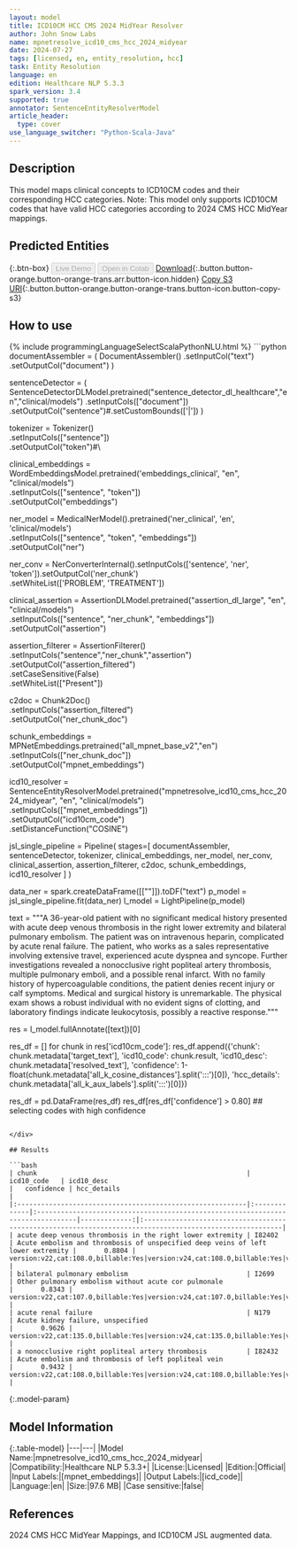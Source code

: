 ```yaml
---
layout: model
title: ICD10CM HCC CMS 2024 MidYear Resolver
author: John Snow Labs
name: mpnetresolve_icd10_cms_hcc_2024_midyear
date: 2024-07-27
tags: [licensed, en, entity_resolution, hcc]
task: Entity Resolution
language: en
edition: Healthcare NLP 5.3.3
spark_version: 3.4
supported: true
annotator: SentenceEntityResolverModel
article_header:
  type: cover
use_language_switcher: "Python-Scala-Java"
---
```


## Description

This model maps clinical concepts to ICD10CM codes and their corresponding HCC categories.
Note: This model only supports ICD10CM codes that have valid HCC categories according to 2024 CMS HCC MidYear mappings.

## Predicted Entities



{:.btn-box}
<button class="button button-orange" disabled>Live Demo</button>
<button class="button button-orange" disabled>Open in Colab</button>
[Download](https://s3.amazonaws.com/auxdata.johnsnowlabs.com/clinical/models/mpnetresolve_icd10_cms_hcc_2024_midyear_en_5.3.3_3.4_1722106166369.zip){:.button.button-orange.button-orange-trans.arr.button-icon.hidden}
[Copy S3 URI](s3://auxdata.johnsnowlabs.com/clinical/models/mpnetresolve_icd10_cms_hcc_2024_midyear_en_5.3.3_3.4_1722106166369.zip){:.button.button-orange.button-orange-trans.button-icon.button-copy-s3}

## How to use



<div class="tabs-box" markdown="1">
{% include programmingLanguageSelectScalaPythonNLU.html %}
```python
documentAssembler = (
    DocumentAssembler()
    .setInputCol("text")
    .setOutputCol("document")
)

sentenceDetector = (
    SentenceDetectorDLModel.pretrained("sentence_detector_dl_healthcare","en","clinical/models") 
    .setInputCols(["document"])
    .setOutputCol("sentence")#.setCustomBounds(['\|'])
)
    
tokenizer = Tokenizer() \
    .setInputCols(["sentence"]) \
    .setOutputCol("token")#\
        
clinical_embeddings = WordEmbeddingsModel.pretrained('embeddings_clinical', "en", "clinical/models")\
    .setInputCols(["sentence", "token"])\
    .setOutputCol("embeddings")

ner_model = MedicalNerModel().pretrained('ner_clinical', 'en', 'clinical/models')\
    .setInputCols(["sentence", "token", "embeddings"])\
    .setOutputCol("ner")

ner_conv = NerConverterInternal().setInputCols(['sentence', 'ner', 'token']).setOutputCol('ner_chunk')\
    .setWhiteList(['PROBLEM', 'TREATMENT'])

clinical_assertion = AssertionDLModel.pretrained("assertion_dl_large", "en", "clinical/models") \
    .setInputCols(["sentence", "ner_chunk", "embeddings"]) \
    .setOutputCol("assertion")

assertion_filterer = AssertionFilterer()\
    .setInputCols("sentence","ner_chunk","assertion")\
    .setOutputCol("assertion_filtered")\
    .setCaseSensitive(False)\
    .setWhiteList(["Present"])

c2doc = Chunk2Doc()\
    .setInputCols("assertion_filtered")\
    .setOutputCol("ner_chunk_doc")

schunk_embeddings = MPNetEmbeddings.pretrained("all_mpnet_base_v2","en") \
            .setInputCols(["ner_chunk_doc"]) \
            .setOutputCol("mpnet_embeddings")

icd10_resolver = SentenceEntityResolverModel.pretrained("mpnetresolve_icd10_cms_hcc_2024_midyear", "en", "clinical/models") \
    .setInputCols(["mpnet_embeddings"]) \
    .setOutputCol("icd10cm_code")\
    .setDistanceFunction("COSINE")


jsl_single_pipeline = Pipeline(
    stages=[
        documentAssembler,
        sentenceDetector,
        tokenizer,
        clinical_embeddings,
        ner_model,
        ner_conv,
        clinical_assertion,
        assertion_filterer,
        c2doc, schunk_embeddings, icd10_resolver
    ]
)

data_ner = spark.createDataFrame([[""]]).toDF("text")
p_model = jsl_single_pipeline.fit(data_ner)
l_model = LightPipeline(p_model)

text = """A 36-year-old patient with no significant medical history presented with acute deep venous thrombosis in the right lower extremity and bilateral pulmonary embolism. The patient was on intravenous heparin, complicated by acute renal failure. The patient, who works as a sales representative involving extensive travel, experienced acute dyspnea and syncope. Further investigations revealed a nonocclusive right popliteal artery thrombosis, multiple pulmonary emboli, and a possible renal infarct. With no family history of hypercoagulable conditions, the patient denies recent injury or calf symptoms. Medical and surgical history is unremarkable. The physical exam shows a robust individual with no evident signs of clotting, and laboratory findings indicate leukocytosis, possibly a reactive response."""

res = l_model.fullAnnotate([text])[0]

res_df = []
for chunk in res['icd10cm_code']:
    res_df.append({'chunk': chunk.metadata['target_text'],
                   'icd10_code': chunk.result,
                   'icd10_desc': chunk.metadata['resolved_text'],
                   'confidence': 1-float(chunk.metadata['all_k_cosine_distances'].split(':::')[0]),
                   'hcc_details': chunk.metadata['all_k_aux_labels'].split(':::')[0]})

res_df = pd.DataFrame(res_df)
res_df[res_df['confidence'] > 0.80] ## selecting codes with high confidence
```

</div>

## Results

```bash
| chunk                                                     | icd10_code   | icd10_desc                                                                      |   confidence | hcc_details                                                                                              |
|:----------------------------------------------------------|:-------------|:--------------------------------------------------------------------------------|-------------:|:---------------------------------------------------------------------------------------------------------|
| acute deep venous thrombosis in the right lower extremity | I82402       | Acute embolism and thrombosis of unspecified deep veins of left lower extremity |       0.8804 | version:v22,cat:108.0,billable:Yes|version:v24,cat:108.0,billable:Yes|version:v28,cat:267.0,billable:Yes |
| bilateral pulmonary embolism                              | I2699        | Other pulmonary embolism without acute cor pulmonale                            |       0.8343 | version:v22,cat:107.0,billable:Yes|version:v24,cat:107.0,billable:Yes|version:v28,cat:267.0,billable:Yes |
| acute renal failure                                       | N179         | Acute kidney failure, unspecified                                               |       0.9626 | version:v22,cat:135.0,billable:Yes|version:v24,cat:135.0,billable:Yes|version:v28,cat:N/A,billable:No    |
| a nonocclusive right popliteal artery thrombosis          | I82432       | Acute embolism and thrombosis of left popliteal vein                            |       0.9432 | version:v22,cat:108.0,billable:Yes|version:v24,cat:108.0,billable:Yes|version:v28,cat:267.0,billable:Yes |
```

{:.model-param}
## Model Information

{:.table-model}
|---|---|
|Model Name:|mpnetresolve_icd10_cms_hcc_2024_midyear|
|Compatibility:|Healthcare NLP 5.3.3+|
|License:|Licensed|
|Edition:|Official|
|Input Labels:|[mpnet_embeddings]|
|Output Labels:|[icd_code]|
|Language:|en|
|Size:|97.6 MB|
|Case sensitive:|false|

## References

2024 CMS HCC MidYear Mappings, and ICD10CM JSL augmented data.